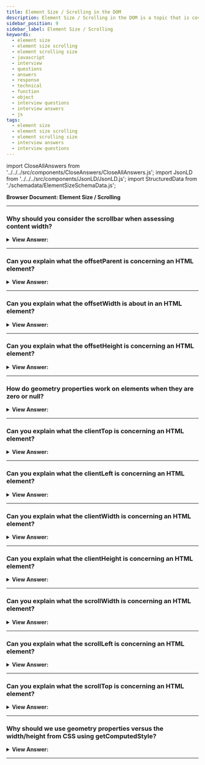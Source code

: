 ```yaml
---
title: Element Size / Scrolling in the DOM
description: Element Size / Scrolling in the DOM is a topic that is covered in this article. - JavaScript Interview Questions & Answers
sidebar_position: 9
sidebar_label: Element Size / Scrolling
keywords:
  - element size
  - element size scrolling
  - element scrolling size
  - javascript
  - interview
  - questions
  - answers
  - response
  - technical
  - function
  - object
  - interview questions
  - interview answers
  - js
tags:
  - element size
  - element size scrolling
  - element scrolling size
  - interview answers
  - interview questions
---
```


import CloseAllAnswers from '../../../src/components/CloseAnswers/CloseAllAnswers.js';
import JsonLD from '../../../src/components/JsonLD/JsonLD.js';
import StructuredData from './schemadata/ElementSizeSchemaData.js';

<JsonLD data={StructuredData} />

<head>
  <title>Element Size / Scrolling in the DOM | HelloJavaScript.info</title>
</head>

**Browser Document: Element Size / Scrolling**

<CloseAllAnswers />

---

### Why should you consider the scrollbar when assessing content width?

<details>
  <summary><strong>View Answer:</strong></summary>
  <div>
  <div><strong>Interview Response:</strong> If the scrollbar is 16px wide, then only 300 - 16 = 284px remains, and we should consider it. Some browsers (not all) reserve the space for it by taking it from the content. Our content may look off or overlap if we do not account for the scrollbar width.
    </div><br /><br />

:::note
The width may vary between devices and browsers.
:::

  </div>
</details>

---

### Can you explain what the offsetParent is concerning an HTML element?

<details>
  <summary><strong>View Answer:</strong></summary>
  <div>
  <div><strong>Interview Response:</strong> The HTMLElement.offsetParent read-only property references the element which is the closest (nearest in the containment hierarchy) positioned ancestor element.</div><br />
  <div><strong>Technical Response:</strong> The HTMLElement.offsetParent read-only property references the element that is the closest (nearest in the containment hierarchy) positioned ancestor element. If there is no positioned ancestor element, the nearest ancestor td, th, or table gets returned, or the body if there are no ancestor table elements either. Properties offsetLeft/offsetTop provide x/y coordinates relative to offsetParent upper-left corner. There are several occasions when offsetParent is null including for not shown elements (display:none or not in the document), &#8249;body&#8250; and &#8249;html&#8250;, and elements with `position:fixed`.
  </div><br />
  <div><strong className="codeExample">Code Example:</strong><br /><br />

  <div></div>

```html
<main style="position: relative" id="main">
  <article>
    <div id="example" style="position: absolute; left: 180px; top: 180px">
      ...
    </div>
  </article>
</main>

<script>
  alert(example.offsetParent.id); // main
  alert(example.offsetLeft); // 180 (note: a number, not a string "180px")
  alert(example.offsetTop); // 180
</script>
```

  </div>
  </div>
</details>

---

### Can you explain what the offsetWidth is about in an HTML element?

<details>
  <summary><strong>View Answer:</strong></summary>
  <div>
  <div><strong>Interview Response:</strong> The HTMLElement.offsetWidth read-only property returns the layout width of an element as an integer.</div><br />
  <div><strong>Technical Response:</strong> The HTMLElement.offsetWidth read-only property returns the layout width of an element as an integer. Typically, offsetWidth gets measured in pixels of the element's CSS width, including any borders, padding, and vertical scrollbars (if rendered). It does not include the width of pseudo-elements such as ::before or ::after. If the element is hidden (for example, by setting style.display on the element or one of its ancestors to "none"), 0 gets returned. offsetWidth and height reflect the total size of the element itself, including the borders.
  </div><br />
  <strong>Syntax: </strong> let intElemOffsetWidth = element.offsetWidth;<br /><br />
  </div>
</details>

---

### Can you explain what the offsetHeight is concerning an HTML element?

<details>
  <summary><strong>View Answer:</strong></summary>
  <div>
  <div><strong>Interview Response:</strong> The HTMLElement.offsetHeight read-only property returns the height of an element, including vertical padding and borders, as an integer.</div><br />
  <div><strong>Technical Response:</strong> The HTMLElement.offsetHeight read-only property returns the height of an element, including vertical padding and borders, as an integer. Typically, offsetHeight gets measured in pixels of the element's CSS height, including any borders, padding, and horizontal scrollbars (if rendered). It does not include the height of pseudo-elements such as, ::before or ::after. The measurement includes total linear content height for the document body object instead of the element's CSS height. Floated elements extending below other linear content get ignored. If the element is hidden (for example, by setting style.display on the element or one of its ancestors to "none"), 0 returns. offsetWidth and height reflect the total size of the element itself, including the borders.
  </div><br />
  <strong>Syntax: </strong> let intElemOffsetHeight = element.offsetHeight;<br /><br />
  </div>
</details>

---

### How do geometry properties work on elements when they are zero or null?

<details>
  <summary><strong>View Answer:</strong></summary>
  <div>
  <div><strong>Interview Response:</strong> Geometry properties are calculated only for displayed elements. If an element (or any of its ancestors) has display:none or isn’t in the document, then all geometry properties are zero (or null for offsetParent).</div><br />
  <div><strong>Technical Response:</strong> Geometry properties only get calculated for visible items. All geometry properties are zero if an element (or any of its predecessors) has display:none or isn't in the document (or null for offsetParent). For example, if we built an element but haven't yet added it to the page, offsetParent is null and offsetWidth, and offsetHeight is 0; or if it (or its predecessor) has display:none. We may determine whether an element gets hidden by examining whether the offsetWidth and offsetHeight are null and returning true in check.
  </div><br />
  <div><strong className="codeExample">Code Example:</strong><br /><br />

  <div></div>

```js
function isHidden(elem) {
  return !elem.offsetWidth && !elem.offsetHeight;
}
```

  </div>
  </div>
</details>

---

### Can you explain what the clientTop is concerning an HTML element?

<details>
  <summary><strong>View Answer:</strong></summary>
  <div>
  <div><strong>Interview Response:</strong> Inside the element, we have the borders, the width of the top border of an element in pixels. It is a read-only, integer property of the element.</div><br />
  <div><strong>Technical Response:</strong> Inside the element, we have the borders, the width of the top border of an element in pixels. It is a read-only, integer property of the element. All that lies between the two locations (offsetTop and client area top) is the element's border. This outcome is because the offsetTop indicates the top of the border (not the margin). At the same time, the client area starts immediately below the border (client area includes padding.) Therefore, the clientTop value will always equal the integer portion of the .getComputedStyle() value for "border-top-width". (Actually might be Math.round(parseFloat()).) For example, if the computed "border-top-width" is zero, then clientTop is zero. These properties are not border width/height, but relative coordinates of the inner side from the outer side.
  </div><br />
  <strong>Syntax: </strong> let top = element.clientTop;<br /><br />
  </div>
</details>

---

### Can you explain what the clientLeft is concerning an HTML element?

<details>
  <summary><strong>View Answer:</strong></summary>
  <div>
  <div><strong>Interview Response:</strong> The limits are the width of an element's left boundary in pixels contained within the element. It contains the width of the vertical scrollbar if the element's text orientation is right–to–left, and an overflow occurs, resulting in the display of a left vertical scrollbar. ClientLeft does not contain the left margin or padding, and it is a read-only attribute.
    </div><br />
  <strong>Syntax: </strong> let left = element.clientLeft;<br /><br />

:::note
These are not border widths and heights, but relative coordinates of the inner and outer sides. This behavior is apparent when the scrollbar is on the left, and RTL (right to left) languages, such as Hebrew or Arabic. The scrollbar gets pushed to the left as part of their specification.
:::

  </div>
</details>

---

### Can you explain what the clientWidth is concerning an HTML element?

<details>
  <summary><strong>View Answer:</strong></summary>
  <div>
  <div><strong>Interview Response:</strong> The Element.clientWidth property is zero for inline elements and elements with no CSS; otherwise, it's the inner width of an element in pixels. It includes padding but excludes borders, margins, and vertical scrollbars (if present). When clientWidth is applied to the root element (the &#8249;html&#8250; element), (or on &#8249;body&#8250; if the document is in quirks mode), the width of the viewport (excluding any scrollbar) is returned.
    </div><br />
  <strong>Syntax: </strong> let intElemClientWidth = element.clientWidth;<br /><br />
  </div>
</details>

---

### Can you explain what the clientHeight is concerning an HTML element?

<details>
  <summary><strong>View Answer:</strong></summary>
  <div>
  <div><strong>Interview Response:</strong> The Element.clientHeight read-only property is zero for elements with no CSS or inline layout boxes; otherwise, it's the inner height of an element in pixels. It includes padding but excludes borders, margins, and horizontal scrollbars (if present). clientHeight can be calculated as: CSS height + CSS padding - height of horizontal scrollbar (if present). When clientHeight is applied to the root element (the &#8249;html&#8250; element), (or on &#8249;body&#8250; if the document is in quirks mode), it returns the viewport's height (excluding any scrollbars).
    </div><br />
  <strong>Syntax: </strong> let intElemClientHeight = element.clientHeight;<br /><br />
  </div>
</details>

---

### Can you explain what the scrollWidth is concerning an HTML element?

<details>
  <summary><strong>View Answer:</strong></summary>
  <div>
  <div><strong>Interview Response:</strong> The Element.scrollWidth read-only property measures the width of an element's content, including content not visible on the screen due to overflow. The scrollWidth value equals the minimum width the element would require to fit all the content in the viewport without using a horizontal scrollbar.
    </div><br />
  <strong>Syntax: </strong> let xScrollWidth = element.scrollWidth<br /><br />

:::note
The width gets measured the same way as clientWidth: it includes the element's padding but not its border, margin, or vertical scrollbar (if present). It can also include the width of pseudo-elements such as ::before or ::after. If the element's content can fit without a need for a horizontal scrollbar, its scrollWidth is equal to clientWidth.
:::

  </div>
</details>

---

### Can you explain what the scrollLeft is concerning an HTML element?

<details>
  <summary><strong>View Answer:</strong></summary>
  <div>
  <div><strong>Interview Response:</strong> The Element.scrollLeft property gets or sets the number of pixels where an element's content scrolls from its left edge. If the element's direction is RTL (right-to-left), then scrollLeft is 0 when the scrollbar is at its rightmost position (at the start of the scrolled content) and then increasingly negative as you scroll towards the end of the content. On systems using display scaling, scrollLeft may give you a decimal value.
    </div><br />
  <strong>Syntax: </strong> let sLeft = element.scrollLeft;<br /><br />
  </div>
</details>

---

### Can you explain what the scrollTop is concerning an HTML element?

<details>
  <summary><strong>View Answer:</strong></summary>
  <div>
  <div><strong>Interview Response:</strong> The Element.scrollTop property gets or sets the number of pixels where an element's content scrolls vertically. An element's scrollTop value measures the distance from its top to its topmost visible content. When an element's content does not generate a vertical scrollbar, its scrollTop value is 0. When scrollTop gets used on the root element (the &#8249;html&#8250; element), the scrollY of the window returns.
    </div><br />
  <strong>Syntax: </strong> let intElemScrollTop = someElement.scrollTop;<br /><br />
  </div>
</details>

---

### Why should we use geometry properties versus the width/height from CSS using getComputedStyle?

<details>
  <summary><strong>View Answer:</strong></summary>
  <div>
  <div><strong>Interview Response:</strong> First, CSS width/height depends on another property: box-sizing that defines “what is” CSS width and height. A change in box-sizing for CSS purposes may break such JavaScript. Second, CSS width/height may get set to auto. From the CSS standpoint, width:auto is perfectly normal, but we need an exact size in pixels in JavaScript that we can use in calculations. So, in this case, CSS width is useless. And there is one more reason: a scrollbar. Sometimes the code that works fine without a scrollbar becomes buggy because a scrollbar takes the space from the content in some browsers. So, the actual width available for the content is less than the CSS width. And clientWidth/clientHeight take that into account. Another issue is browser inconsistencies with returned values. Some browsers like Firefox do not account for the scrollbar in their calculations for the width of an element.
    </div><br />

:::note
The described difference is only about reading getComputedStyle(...) width from JavaScript. Visually, everything is correct.
:::

  </div>
</details>

---
